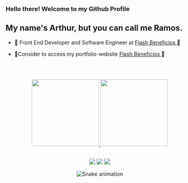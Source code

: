 
### Hello there! Welcome to my Github Profile
## My name's Arthur, but you can call me Ramos.

- 🦩 Front End Developer and Software Engineer at  <a href="https://www.flashapp.com.br/" target="_blank"> Flash Beneficios </a> 🦩

- 🤩Consider to access my portfolio-website <a href="https://arthur-portfolio.vercel.app/" target="_blank"> Flash Beneficios </a> 🤩

&nbsp;

##

<div align="center">
  <a href="https://github.com/Arthur6890">
  <img height="180em" src="https://github-readme-stats.vercel.app/api?username=arthur6890&show_icons=true&theme=chartreuse-dark&include_all_commits=true&count_private=true"/>
  <img height="180em" src="https://github-readme-stats.vercel.app/api/top-langs/?username=arthur6890&layout=compact&langs_count=10&theme=chartreuse-dark"/>
</div>

##

<div align="center">
  <a href="linkedin.com/in/arthur-ramos-b09093177" target="_blank"><img src="https://img.shields.io/badge/-LinkedIn-%230077B5?style=for-the-badge&logo=linkedin&logoColor=white" target="_blank"></a>
  <a href="mailto:arthur.ramos.amaral@hotmail.com"><img src="https://img.shields.io/badge/Microsoft_Outlook-0078D4?style=for-the-badge&logo=microsoft-outlook&logoColor=white" target="_blank"></a>
  <a href="https://www.instagram.com/arthur_ramos_1/" target="_blank"><img src="https://img.shields.io/badge/Instagram-E4405F?style=for-the-badge&logo=instagram&logoColor=white" target="_blank"></a>

  ![Snake animation](https://github.com/arthur6890/arthur6890/blob/output/github-contribution-grid-snake.svg)
  
</div> 
